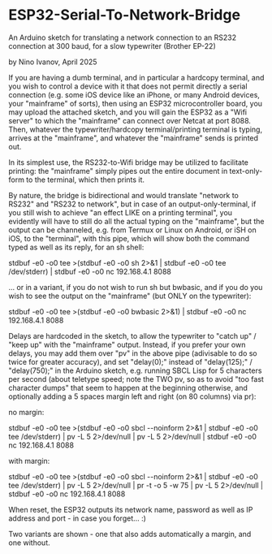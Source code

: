 # ESP32-Serial-To-Network-Bridge
An Arduino sketch for translating a network connection to an RS232 connection at 300 baud, for a slow typewriter (Brother EP-22)

by Nino Ivanov, April 2025

If you are having a dumb terminal, and in particular a hardcopy terminal, and you wish to control a device with it that does not permit directly a serial connection (e.g. some iOS device like an iPhone, or many Android devices, your "mainframe" of sorts), then using an ESP32 microcontroller board, you may upload the attached sketch, and you will gain the ESP32 as a "Wifi server" to which the "mainframe" can connect over Netcat at port 8088. Then, whatever the typewriter/hardcopy terminal/printing terminal is typing, arrives at the "mainframe", and whatever the "mainframe" sends is printed out.

In its simplest use, the RS232-to-Wifi bridge may be utilized to facilitate printing: the "mainframe" simply pipes out the entire document in text-only-form to the terminal, which then prints it.

By nature, the bridge is bidirectional and would translate "network to RS232" and "RS232 to network", but in case of an output-only-terminal, if you still wish to achieve "an effect LIKE on a printing terminal", you evidently will have to still do all the actual typing on the "mainframe", but the output can be channeled, e.g. from Termux or Linux on Android, or iSH on iOS, to the "terminal", with this pipe, which will show both the command typed as well as its reply, for an sh shell:

stdbuf -e0 -o0 tee >(stdbuf -e0 -o0 sh 2>&1 | stdbuf -e0 -o0 tee /dev/stderr) | stdbuf -e0 -o0 nc 192.168.4.1 8088

... or in a variant, if you do not wish to run sh but bwbasic, and if you do you wish to see the output on the "mainframe" (but ONLY on the typewriter):

stdbuf -e0 -o0 tee >(stdbuf -e0 -o0 bwbasic 2>&1) | stdbuf -e0 -o0 nc 192.168.4.1 8088

Delays are hardcoded in the sketch, to allow the typewriter to "catch up" / "keep up" with the "mainframe" output. Instead, if you prefer your own delays, you may add them over "pv" in the above pipe (adivisable to do so twice for greater accuracy), and set "delay(0);" instead of "delay(125);" / "delay(750);" in the Arduino sketch, e.g. running SBCL Lisp for 5 characters per second (about teletype speed; note the TWO pv, so as to avoid "too fast character dumps" that seem to happen at the beginning otherwise, and optionally adding a 5 spaces margin left and right (on 80 columns) via pr):

no margin:


stdbuf -e0 -o0 tee >(stdbuf -e0 -o0 sbcl --noinform 2>&1 | stdbuf -e0 -o0 tee /dev/stderr) | pv -L 5 2>/dev/null | pv -L 5 2>/dev/null | stdbuf -e0 -o0 nc 192.168.4.1 8088

with margin:

stdbuf -e0 -o0 tee >(stdbuf -e0 -o0 sbcl --noinform 2>&1 | stdbuf -e0 -o0 tee /dev/stderr) | pv -L 5 2>/dev/null | pr -t -o 5 -w 75 | pv -L 5 2>/dev/null | stdbuf -e0 -o0 nc 192.168.4.1 8088

When reset, the ESP32 outputs its network name, password as well as IP address and port - in case you forget... :)

Two variants are shown - one that also adds automatically a margin, and one without.

